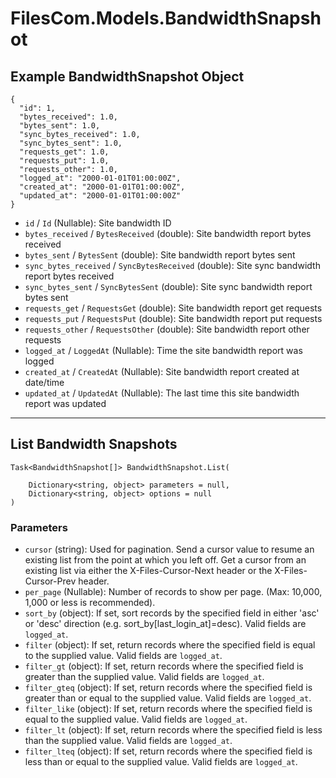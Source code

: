 # FilesCom.Models.BandwidthSnapshot

## Example BandwidthSnapshot Object

```
{
  "id": 1,
  "bytes_received": 1.0,
  "bytes_sent": 1.0,
  "sync_bytes_received": 1.0,
  "sync_bytes_sent": 1.0,
  "requests_get": 1.0,
  "requests_put": 1.0,
  "requests_other": 1.0,
  "logged_at": "2000-01-01T01:00:00Z",
  "created_at": "2000-01-01T01:00:00Z",
  "updated_at": "2000-01-01T01:00:00Z"
}
```

* `id` / `Id`  (Nullable<Int64>): Site bandwidth ID
* `bytes_received` / `BytesReceived`  (double): Site bandwidth report bytes received
* `bytes_sent` / `BytesSent`  (double): Site bandwidth report bytes sent
* `sync_bytes_received` / `SyncBytesReceived`  (double): Site sync bandwidth report bytes received
* `sync_bytes_sent` / `SyncBytesSent`  (double): Site sync bandwidth report bytes sent
* `requests_get` / `RequestsGet`  (double): Site bandwidth report get requests
* `requests_put` / `RequestsPut`  (double): Site bandwidth report put requests
* `requests_other` / `RequestsOther`  (double): Site bandwidth report other requests
* `logged_at` / `LoggedAt`  (Nullable<DateTime>): Time the site bandwidth report was logged
* `created_at` / `CreatedAt`  (Nullable<DateTime>): Site bandwidth report created at date/time
* `updated_at` / `UpdatedAt`  (Nullable<DateTime>): The last time this site bandwidth report was updated


---

## List Bandwidth Snapshots

```
Task<BandwidthSnapshot[]> BandwidthSnapshot.List(
    
    Dictionary<string, object> parameters = null,
    Dictionary<string, object> options = null
)
```

### Parameters

* `cursor` (string): Used for pagination.  Send a cursor value to resume an existing list from the point at which you left off.  Get a cursor from an existing list via either the X-Files-Cursor-Next header or the X-Files-Cursor-Prev header.
* `per_page` (Nullable<Int64>): Number of records to show per page.  (Max: 10,000, 1,000 or less is recommended).
* `sort_by` (object): If set, sort records by the specified field in either 'asc' or 'desc' direction (e.g. sort_by[last_login_at]=desc). Valid fields are `logged_at`.
* `filter` (object): If set, return records where the specified field is equal to the supplied value. Valid fields are `logged_at`.
* `filter_gt` (object): If set, return records where the specified field is greater than the supplied value. Valid fields are `logged_at`.
* `filter_gteq` (object): If set, return records where the specified field is greater than or equal to the supplied value. Valid fields are `logged_at`.
* `filter_like` (object): If set, return records where the specified field is equal to the supplied value. Valid fields are `logged_at`.
* `filter_lt` (object): If set, return records where the specified field is less than the supplied value. Valid fields are `logged_at`.
* `filter_lteq` (object): If set, return records where the specified field is less than or equal to the supplied value. Valid fields are `logged_at`.

